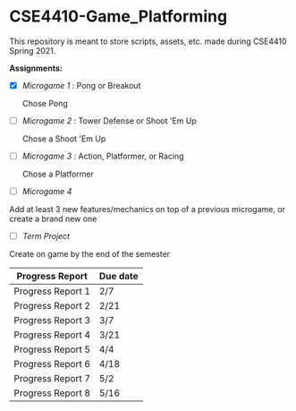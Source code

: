 # CSE4410-Game_Platforming

This repository is meant to store scripts, assets, etc. made during CSE4410 Spring 2021.

**Assignments:**

- [x] *Microgame 1* : Pong or Breakout

  Chose Pong

- [ ] *Microgame 2* : Tower Defense or Shoot 'Em Up

  Chose a Shoot 'Em Up

- [ ] *Microgame 3* : Action, Platformer, or Racing

  Chose a Platformer

- [ ] *Microgame 4*


Add at least 3 new features/mechanics on top of a previous microgame, or create a brand new one

- [ ] *Term Project*

Create on game by the end of the semester




Progress Report | Due date
------------ | -------------
Progress Report 1 | 2/7
Progress Report 2 | 2/21
Progress Report 3 | 3/7
Progress Report 4 | 3/21
Progress Report 5 | 4/4
Progress Report 6 | 4/18
Progress Report 7 | 5/2
Progress Report 8 | 5/16
